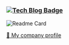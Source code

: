 ### [![Tech Blog Badge](http://img.shields.io/badge/-Tech%20blog-black?style=flat-square&logo=github&link=https://zzsza.github.io/)](https://gusrb3164.github.io/)


![Readme Card](https://github-readme-stats.vercel.app/api?username=gusrb3164&show_icons=true)

[🏢 My company profile](https://github.com/hyeon-9yu)

